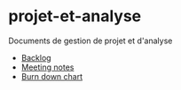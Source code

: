 # projet-et-analyse
Documents de gestion de projet et d'analyse


- [Backlog](https://docs.google.com/spreadsheets/d/1VpnzEaqeVTJBcaabd6NvWK5NApyj19kmXJhjXo56fgE/edit?usp=sharing_eil&ts=5d962847)
- [Meeting notes](https://docs.google.com/document/d/1n37QjUx7G5KwTIamPuQcthywK85WxFv_bM89jQdH8Kw/edit?usp=sharing_eil&ts=5d962853)
- [Burn down chart](https://drive.google.com/file/d/1AIs5YeaQxcst1klXfC-qynHAFwyPIgj9/view)
